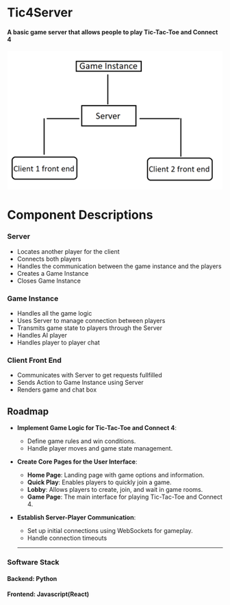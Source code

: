# Tic4Server
#### A basic game server that allows people to play Tic-Tac-Toe and Connect 4

![alt text](Tic4Server.png)

# Component  Descriptions
### Server
- Locates another player for the client
- Connects both players
- Handles the communication between the game instance and the players
- Creates a Game Instance
- Closes Game Instance

### Game Instance
- Handles all the game logic
- Uses Server to manage connection between players
- Transmits game state to players through the Server
- Handles AI player
- Handles player to player chat

### Client Front End
- Communicates with Server to get requests fullfilled
- Sends Action to Game Instance using Server
- Renders game and chat box


## Roadmap
- **Implement Game Logic for Tic-Tac-Toe and Connect 4**:
  - Define game rules and win conditions.
  - Handle player moves and game state management.

- **Create Core Pages for the User Interface**:
  - **Home Page**: Landing page with game options and information.
  - **Quick Play**: Enables players to quickly join a game.
  - **Lobby**: Allows players to create, join, and wait in game rooms.
  - **Game Page**: The main interface for playing Tic-Tac-Toe and Connect 4.

- **Establish Server-Player Communication**:
  - Set up initial connections using WebSockets for gameplay.
  - Handle connection timeouts

  ---

### Software Stack
#### Backend: Python
#### Frontend: Javascript(React)